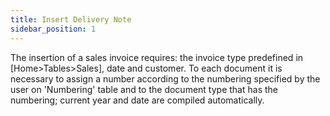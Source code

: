 ```yaml
---
title: Insert Delivery Note
sidebar_position: 1
---
```


The insertion of a sales invoice requires: the invoice type predefined in [Home>Tables>Sales], date and customer. To each document it is necessary to assign a number according to the numbering specified by the user on 'Numbering' table and to the document type that has the numbering; current year and date are compiled automatically.






